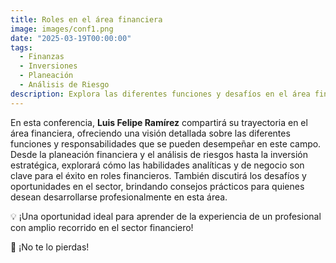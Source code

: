 ```yaml
---
title: Roles en el área financiera
image: images/conf1.png
date: "2025-03-19T00:00:00"
tags:  
  - Finanzas  
  - Inversiones  
  - Planeación  
  - Análisis de Riesgo  
description: Explora las diferentes funciones y desafíos en el área financiera con la experiencia de Luis Felipe Ramírez, quien compartirá su trayectoria en inversión, planeación y análisis de riesgos.  
---
```




En esta conferencia, **Luis Felipe Ramírez** compartirá su trayectoria en el área financiera, ofreciendo una visión detallada sobre las diferentes funciones y responsabilidades que se pueden desempeñar en este campo. Desde la planeación financiera y el análisis de riesgos hasta la inversión estratégica, explorará cómo las habilidades analíticas y de negocio son clave para el éxito en roles financieros. También discutirá los desafíos y oportunidades en el sector, brindando consejos prácticos para quienes desean desarrollarse profesionalmente en esta área.

💡 ¡Una oportunidad ideal para aprender de la experiencia de un profesional con amplio recorrido en el sector financiero!

🚀 ¡No te lo pierdas!

